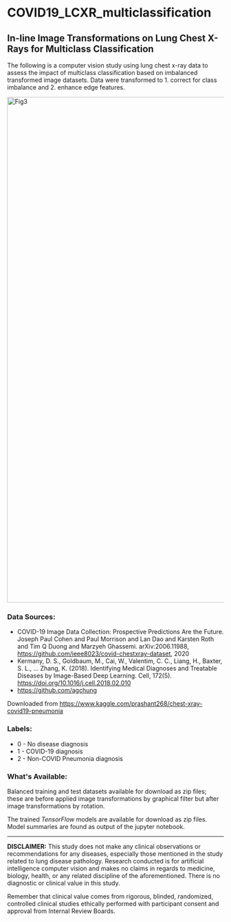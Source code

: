 # COVID19_LCXR_multiclassification
## In-line Image Transformations on Lung Chest X-Rays for Multiclass Classification

The following is a computer vision study using lung chest x-ray data to assess the impact of multiclass classification based on imbalanced transformed image datasets. Data were transformed to 1. correct for class imbalance and 2. enhance edge features.

<img width="1175" alt="Fig3" src="https://user-images.githubusercontent.com/43153538/113652747-5f042280-9662-11eb-8426-a83e77a723fa.png">

### Data Sources:
* COVID-19 Image Data Collection: Prospective Predictions Are the Future. Joseph Paul Cohen and Paul Morrison and Lan Dao and Karsten Roth and Tim Q Duong and Marzyeh Ghassemi. arXiv:2006.11988, https://github.com/ieee8023/covid-chestxray-dataset, 2020
* Kermany, D. S., Goldbaum, M., Cai, W., Valentim, C. C., Liang, H., Baxter, S. L., ... Zhang, K. (2018). Identifying Medical Diagnoses and Treatable Diseases by Image-Based Deep Learning. Cell, 172(5). https://doi.org/10.1016/j.cell.2018.02.010
* https://github.com/agchung

Downloaded from https://www.kaggle.com/prashant268/chest-xray-covid19-pneumonia

### Labels:
* 0 - No disease diagnosis
* 1 - COVID-19 diagnosis
* 2 - Non-COVID Pneumonia diagnosis

### What's Available:

Balanced training and test datasets available for download as zip files; these are before applied image transformations by graphical filter but after image transformations by rotation.

The trained *TensorFlow* models are available for download as zip files. Model summaries are found as output of the jupyter notebook.

- - - 

**DISCLAIMER:** This study does not make any clinical observations or recommendations for any diseases, especially those mentioned in the study related to lung disease pathology. Research conducted is for artificial intelligence computer vision and makes no claims in regards to medicine, biology, health, or any related discipline of the aforementioned. There is no diagnostic or clinical value in this study.

Remember that clinical value comes from rigorous, blinded, randomized, controlled clinical studies ethically performed with participant consent and approval from Internal Review Boards.

